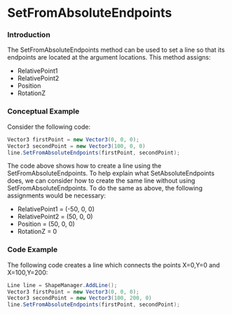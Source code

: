 # SetFromAbsoluteEndpoints

### Introduction

The SetFromAbsoluteEndpoints method can be used to set a line so that its endpoints are located at the argument locations. This method assigns:

* RelativePoint1
* RelativePoint2
* Position
* RotationZ

### Conceptual Example

Consider the following code:

```csharp
Vector3 firstPoint = new Vector3(0, 0, 0);
Vector3 secondPoint = new Vector3(100, 0, 0)
line.SetFromAbsoluteEndpoints(firstPoint, secondPoint);
```

The code above shows how to create a line using the SetFromAbsoluteEndpoints. To help explain what SetAbsoluteEndpoints does, we can consider how to create the same line without using SetFromAbsoluteEndpoints. To do the same as above, the following assignments would be necessary:

* RelativePoint1 = (-50, 0, 0)
* RelativePoint2 = (50, 0, 0)
* Position = (50, 0, 0)
* RotationZ = 0

### Code Example

The following code creates a line which connects the points X=0,Y=0 and X=100,Y=200:

```csharp
Line line = ShapeManager.AddLine();
Vector3 firstPoint = new Vector3(0, 0, 0);
Vector3 secondPoint = new Vector3(100, 200, 0)
line.SetFromAbsoluteEndpoints(firstPoint, secondPoint);
```
